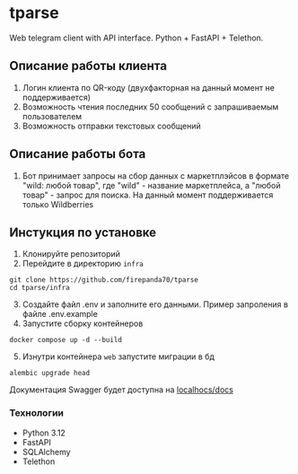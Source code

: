 # tparse
Web telegram client with API interface. Python + FastAPI + Telethon.

## Описание работы клиента
1. Логин клиента по QR-коду (двухфакторная на данный момент не поддерживается)
2. Возможность чтения последних 50 сообщений с запрашиваемым пользователем
3. Возможность отправки текстовых сообщений

## Описание работы бота
1. Бот принимает запросы на сбор данных с маркетплэйсов в формате "wild: любой товар", где "wild" - название маркетплейса, а "любой товар" - запрос для поиска. На данный момент поддерживается только Wildberries

## Инстукция по установке
1. Клонируйте репозиторий
2. Перейдите в директорию ```infra```
```
git clone https://github.com/firepanda70/tparse
cd tparse/infra
```
3. Создайте файл .env и заполните его данными. Пример запроления в файле .env.example
4. Запустите сборку контейнеров
```
docker compose up -d --build
```
5. Изнутри контейнера ```web``` запустите миграции в бд
```
alembic upgrade head
```

Документация Swagger будет доступна на [localhocs/docs](http://localhost/docs#/)

### Технологии
- Python 3.12
- FastAPI
- SQLAlchemy
- Telethon
